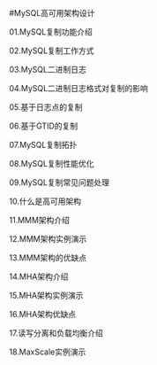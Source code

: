 #MySQL高可用架构设计

01.MySQL复制功能介绍

02.MySQL复制工作方式

03.MySQL二进制日志

04.MySQL二进制日志格式对复制的影响

05.基于日志点的复制

06.基于GTID的复制

07.MySQL复制拓扑

08.MySQL复制性能优化

09.MySQL复制常见问题处理

10.什么是高可用架构

11.MMM架构介绍

12.MMM架构实例演示

13.MMM架构的优缺点

14.MHA架构介绍

15.MHA架构实例演示

16.MHA架构优缺点

17.读写分离和负载均衡介绍

18.MaxScale实例演示
